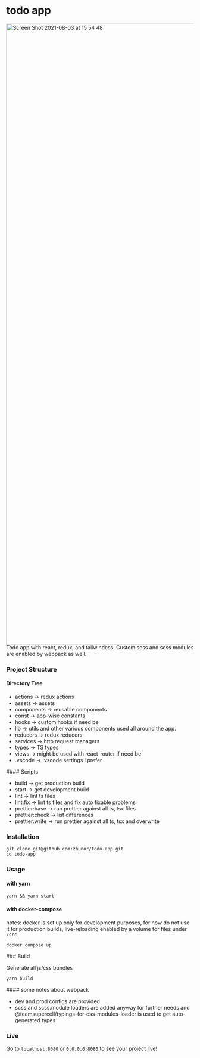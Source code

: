 
# todo app
<img width="1665" alt="Screen Shot 2021-08-03 at 15 54 48" src="https://user-images.githubusercontent.com/812622/128019012-9bbc1c40-e4bf-48cf-a056-04ec4a304873.png">
Todo app with react, redux, and tailwindcss. Custom scss and scss modules are enabled by webpack as well.

### Project Structure

#### Directory Tree

- actions -> redux actions
- assets -> assets
- components -> reusable components
- const -> app-wise constants
- hooks -> custom hooks if need be
- lib -> utils and other various components used all around the app.
- reducers -> redux reducers
- services -> http request managers
- types -> TS types
- views -> might be used with react-router if need be
- .vscode -> .vscode settings i prefer

#### Scripts

- build -> get production build
- start -> get development build
- lint -> lint ts files
- lint:fix -> lint ts files and fix auto fixable problems
- prettier:base -> run prettier against all ts, tsx files
- prettier:check -> list differences
- prettier:write -> run prettier against all ts, tsx and overwrite

### Installation

```
git clone git@github.com:zhunor/todo-app.git
cd todo-app
```

### Usage

#### with yarn

```
yarn && yarn start
```

#### with docker-compose

notes: docker is set up only for development purposes, for now do not use it for production builds, live-reloading enabled by a volume for files under `/src`

```
docker compose up
```

### Build

Generate all js/css bundles

```
yarn build
```

#### some notes about webpack

- dev and prod configs are provided
- scss and scss.module loaders are added anyway for further needs and @teamsupercell/typings-for-css-modules-loader is used to get auto-generated types

### Live

Go to `localhost:8080` or `0.0.0.0:8080` to see your project live!
